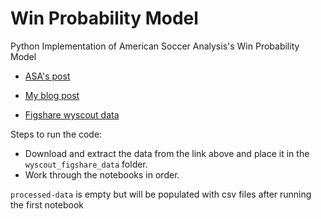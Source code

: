 # Win Probability Model
Python Implementation of American Soccer Analysis's Win Probability Model

* [ASA's post](https://www.americansocceranalysis.com/home/2021/7/16/we-have-a-new-win-probability-model)

* [My blog post](https://sharmaabhishekk.github.io/win_probability_implementation/)

* [Figshare wyscout data](https://figshare.com/collections/Soccer_match_event_dataset/4415000/2)

Steps to run the code:
* Download and extract the data from the link above and place it in the `wyscout_figshare_data` folder. 
* Work through the notebooks in order.

`processed-data` is empty but will be populated with csv files after running the first notebook